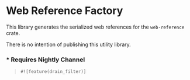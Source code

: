# Web Reference Factory

This library generates the serialized web references for the `web-reference` crate.

There is no intention of publishing this utility library.

### * Requires Nightly Channel

> `#![feature(drain_filter)]`